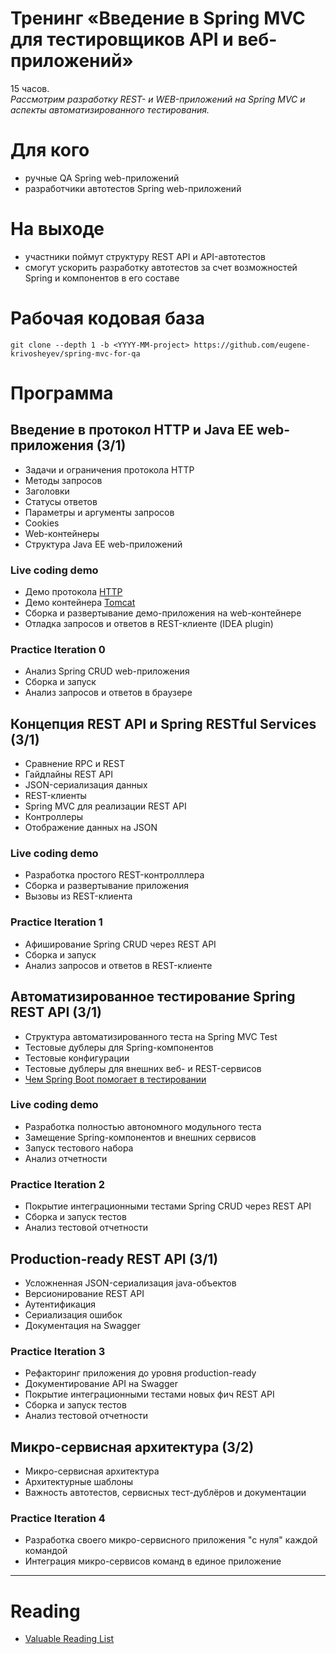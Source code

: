 # Тренинг «Введение в Spring MVC для тестировщиков API и веб-приложений»
15 часов.<br/>
_Рассмотрим разработку REST- и WEB-приложений на Spring MVC и аспекты автоматизированного тестирования._

# Для кого
- ручные QA Spring web-приложений
- разработчики автотестов Spring web-приложений

# На выходе
- участники поймут структуру REST API и API-автотестов
- смогут ускорить разработку автотестов за счет возможностей Spring и компонентов в его составе

# Рабочая кодовая база
```
git clone --depth 1 -b <YYYY-MM-project> https://github.com/eugene-krivosheyev/spring-mvc-for-qa
```

# Программа
## Введение в протокол HTTP и Java EE web-приложения (3/1)
- Задачи и ограничения протокола HTTP
- Методы запросов
- Заголовки
- Статусы ответов
- Параметры и аргументы запросов
- Cookies
- Web-контейнеры
- Структура Java EE web-приложений

### Live coding demo
- Демо протокола [HTTP](https://httpbin.org)
- Демо контейнера [Tomcat](http://tomcat.apache.org)
- Сборка и развертывание демо-приложения на web-контейнере
- Отладка запросов и ответов в REST-клиенте (IDEA plugin)

### Practice Iteration 0
- Анализ Spring CRUD web-приложения
- Сборка и запуск
- Анализ запросов и ответов в браузере

## Концепция REST API и Spring RESTful Services (3/1)
- Сравнение RPC и REST
- Гайдлайны REST API
- JSON-сериализация данных
- REST-клиенты
- Spring MVC для реализации REST API
- Контроллеры
- Отображение данных на JSON

### Live coding demo
- Разработка простого REST-контролллера
- Сборка и развертывание приложения
- Вызовы из REST-клиента

### Practice Iteration 1
- Афиширование Spring CRUD через REST API
- Сборка и запуск
- Анализ запросов и ответов в REST-клиенте

## Автоматизированное тестирование Spring REST API (3/1)
- Структура автоматизированного теста на Spring MVC Test
- Тестовые дублеры для Spring-компонентов
- Тестовые конфигурации
- Тестовые дублеры для внешних веб- и REST-сервисов
- [Чем Spring Boot помогает в тестировании](https://docs.spring.io/spring-boot/docs/current/reference/htmlsingle/#boot-features-testing)

### Live coding demo
- Разработка полностью автономного модульного теста
- Замещение Spring-компонентов и внешних сервисов
- Запуск тестового набора
- Анализ отчетности

### Practice Iteration 2
- Покрытие интеграционными тестами Spring CRUD через REST API
- Сборка и запуск тестов
- Анализ тестовой отчетности

## Production-ready REST API (3/1)
- Усложненная JSON-сериализация java-объектов
- Версионирование REST API
- Аутентификация
- Cериализация ошибок
- Документация на Swagger

### Practice Iteration 3
- Рефакторинг приложения до уровня production-ready
- Документирование API на Swagger
- Покрытие интеграционными тестами новых фич REST API
- Сборка и запуск тестов
- Анализ тестовой отчетности

## Микро-сервисная архитектура (3/2)
- Микро-сервисная архитектура
- Архитектурные шаблоны
- Важность автотестов, сервисных тест-дублёров и документации

### Practice Iteration 4
- Разработка своего микро-сервисного приложения "с нуля" каждой командой
- Интеграция микро-сервисов команд в единое приложение

---

# Reading
- [Valuable Reading List](http://tinyurl.com/skilltrekreadinglist)